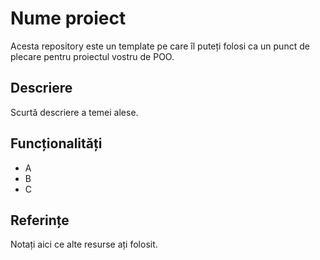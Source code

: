 # Nume proiect

Acesta repository este un template pe care îl puteți folosi ca un punct de plecare pentru proiectul vostru de POO.

## Descriere

Scurtă descriere a temei alese.

## Funcționalități

- A
- B
- C

## Referințe

Notați aici ce alte resurse ați folosit.
